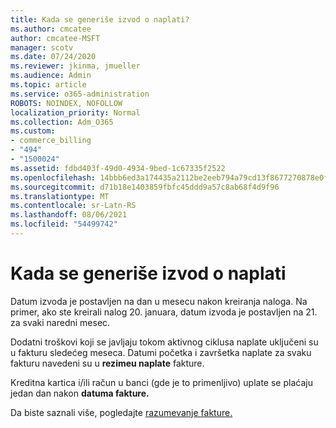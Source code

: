 ```yaml
---
title: Kada se generiše izvod o naplati?
ms.author: cmcatee
author: cmcatee-MSFT
manager: scotv
ms.date: 07/24/2020
ms.reviewer: jkinma, jmueller
ms.audience: Admin
ms.topic: article
ms.service: o365-administration
ROBOTS: NOINDEX, NOFOLLOW
localization_priority: Normal
ms.collection: Adm_O365
ms.custom:
- commerce_billing
- "494"
- "1500024"
ms.assetid: fdbd403f-49d0-4934-9bed-1c67335f2522
ms.openlocfilehash: 14bbb6ed3a174435a2112be2eeb794a79cd13f8677270878e0fc5036509c8e08
ms.sourcegitcommit: d71b18e1403859fbfc45ddd9a57c8ab68f4d9f96
ms.translationtype: MT
ms.contentlocale: sr-Latn-RS
ms.lasthandoff: 08/06/2021
ms.locfileid: "54499742"
---
```

# <a name="when-is-the-billing-statement-generated"></a>Kada se generiše izvod o naplati

Datum izvoda je postavljen na dan u mesecu nakon kreiranja naloga. Na primer, ako ste kreirali nalog 20. januara, datum izvoda je postavljen na 21. za svaki naredni mesec.

Dodatni troškovi koji se javljaju tokom aktivnog ciklusa naplate uključeni su u fakturu sledećeg meseca. Datumi početka i završetka naplate za svaku fakturu navedeni su u **rezimeu naplate** fakture.

Kreditna kartica i/ili račun u banci (gde je to primenljivo) uplate se plaćaju jedan dan nakon **datuma fakture.**
  
Da biste saznali više, pogledajte [razumevanje fakture.](/microsoft-365/commerce/billing-and-payments/understand-your-invoice2)